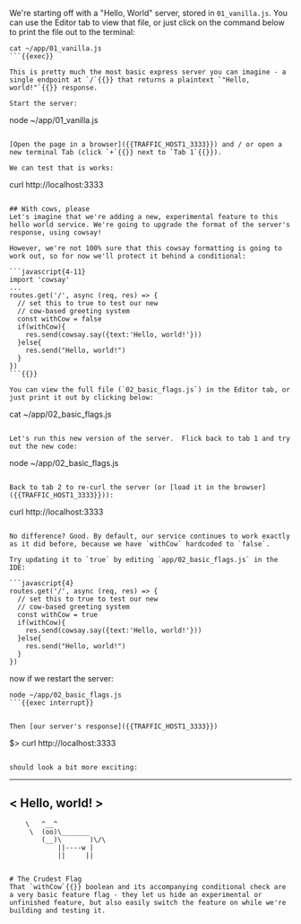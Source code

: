 We're starting off with a "Hello, World" server, stored in `01_vanilla.js`. You can use the Editor tab to view that file, or just click on the command below
to print the file out to the terminal:

```
cat ~/app/01_vanilla.js
```{{exec}}

This is pretty much the most basic express server you can imagine - a single endpoint at `/`{{}} that returns a plaintext `"Hello, world!"`{{}} response.

Start the server:
```
node ~/app/01_vanilla.js
```{{exec}}

[Open the page in a browser]({{TRAFFIC_HOST1_3333}}) and / or open a new terminal Tab (click `+`{{}} next to `Tab 1`{{}}).

We can test that is works:

```
curl http://localhost:3333
```{{exec}}

## With cows, please
Let's imagine that we're adding a new, experimental feature to this hello world service. We're going to upgrade the format of the server's response, using cowsay!

However, we're not 100% sure that this cowsay formatting is going to work out, so for now we'll protect it behind a conditional:

```javascript{4-11}
import 'cowsay'
...
routes.get('/', async (req, res) => {
  // set this to true to test our new
  // cow-based greeting system
  const withCow = false
  if(withCow){
    res.send(cowsay.say({text:'Hello, world!'}))
  }else{
    res.send("Hello, world!")
  }
})
```{{}}

You can view the full file (`02_basic_flags.js`) in the Editor tab, or just print it out by clicking below:

```
cat ~/app/02_basic_flags.js
```{{exec interrupt}}

Let's run this new version of the server.  Flick back to tab 1 and try out the new code:

```
node ~/app/02_basic_flags.js
```{{exec interrupt}}

Back to tab 2 to re-curl the server (or [load it in the browser]({{TRAFFIC_HOST1_3333}})):

```
curl http://localhost:3333
```{{exec}}

No difference? Good. By default, our service continues to work exactly as it did before, because we have `withCow` hardcoded to `false`.

Try updating it to `true` by editing `app/02_basic_flags.js` in the IDE:

```javascript{4}
routes.get('/', async (req, res) => {
  // set this to true to test our new
  // cow-based greeting system
  const withCow = true
  if(withCow){
    res.send(cowsay.say({text:'Hello, world!'}))
  }else{
    res.send("Hello, world!")
  }
})
```

now if we restart the server:
```
node ~/app/02_basic_flags.js
```{{exec interrupt}}


Then [our server's response]({{TRAFFIC_HOST1_3333}})

```
$> curl http://localhost:3333
```{{exec}}

should look a bit more exciting:

```
 _______________
< Hello, world! >
 ---------------
        \   ^__^
         \  (oo)\_______
            (__)\       )\/\
                ||----w |
                ||     ||
```{{}}

# The Crudest Flag
That `withCow`{{}} boolean and its accompanying conditional check are a very basic feature flag - they let us hide an experimental or unfinished feature, but also easily switch the feature on while we're building and testing it.
